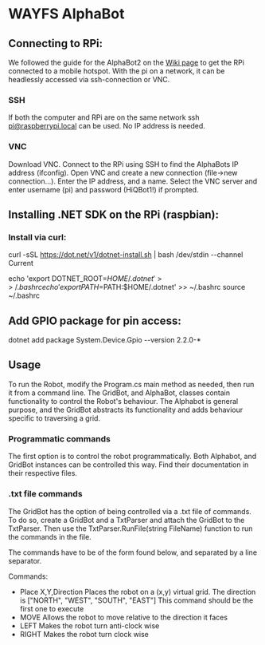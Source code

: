 # WAYFS AlphaBot

## Connecting to RPi:
We followed the guide for the AlphaBot2 on the [Wiki page](https://hiq365.atlassian.net/wiki/spaces/Labbet/pages/18055489/Robot) to get the RPi connected to a mobile hotspot. With the pi on a network, it can be headlessly accessed via ssh-connection or VNC. 

### SSH
If both the computer and RPi are on the same network ssh pi@raspberrypi.local can be used. No IP address is needed.

### VNC
Download VNC. Connect to the RPi using SSH to find the AlphaBots IP address (ifconfig). Open VNC and create a new connection (file->new connection...). Enter the IP address, and a name. Select the VNC server and enter username (pi) and password (HiQBot1!) if prompted.

## Installing .NET SDK on the RPi (raspbian):

### Install via curl:
curl -sSL https://dot.net/v1/dotnet-install.sh | bash /dev/stdin --channel Current

echo 'export DOTNET_ROOT=$HOME/.dotnet' >> ~/.bashrc
echo 'export PATH=$PATH:$HOME/.dotnet' >> ~/.bashrc
source ~/.bashrc

## Add GPIO package for pin access:

dotnet add package System.Device.Gpio --version 2.2.0-*

## Usage

To run the Robot, modify the Program.cs main method as needed, then run it from a command line. 
The GridBot, and AlphaBot, classes contain functionality to control the Robot's behaviour.
The Alphabot is general purpose, and the GridBot abstracts its functionality and adds behaviour specific to traversing a grid.

### Programmatic commands
The first option is to control the robot programmatically. Both Alphabot, and GridBot instances can be controlled this way.
Find their documentation in their respective files.

### .txt file commands
The GridBot has the option of being controlled via a .txt file of commands. 
To do so, create a GridBot and a TxtParser and attach the GridBot to the TxtParser.
Then use the TxtParser.RunFile(string FileName) function to run the commands in the file.

The commands have to be of the form found below, and separated by a line separator.

Commands:
* Place X,Y,Direction 	Places the robot on a (x,y) virtual grid. The direction is ["NORTH", "WEST", "SOUTH", "EAST"] This command should be the first one to execute
* MOVE					Allows the robot to move relative to the direction it faces
* LEFT					Makes the robot turn anti-clock wise
* RIGHT					Makes the robot turn clock wise